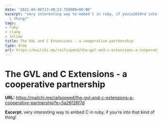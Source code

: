 ```yaml
---
date: '2021-04-06T13:40:22.759000+00:00'
excerpt: "very interesting way to embed C in ruby, if you\u2019re into that kind of\
  \ thing!"
tags:
- ruby
- clang
- inline
title: The GVL and C Extensions - a cooperative partnership
type: drop
url: https://mailchi.mp/railsspeed/the-gvl-and-c-extensions-a-cooperative-partnership?e=5a26f26f7d
---
```


# The GVL and C Extensions - a cooperative partnership

**URL:** https://mailchi.mp/railsspeed/the-gvl-and-c-extensions-a-cooperative-partnership?e=5a26f26f7d

**Excerpt:** very interesting way to embed C in ruby, if you’re into that kind of thing!
